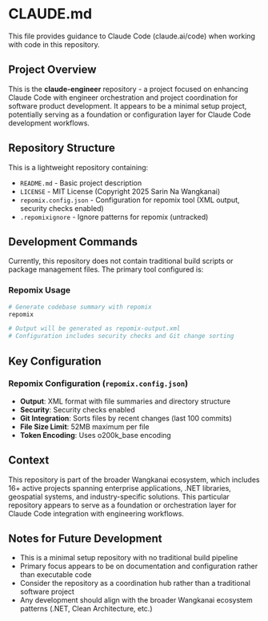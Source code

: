 # CLAUDE.md

This file provides guidance to Claude Code (claude.ai/code) when working with code in this repository.

## Project Overview

This is the **claude-engineer** repository - a project focused on enhancing Claude Code with engineer orchestration and project coordination for software product development. It appears to be a minimal setup project, potentially serving as a foundation or configuration layer for Claude Code development workflows.

## Repository Structure

This is a lightweight repository containing:
- `README.md` - Basic project description
- `LICENSE` - MIT License (Copyright 2025 Sarin Na Wangkanai)
- `repomix.config.json` - Configuration for repomix tool (XML output, security checks enabled)
- `.repomixignore` - Ignore patterns for repomix (untracked)

## Development Commands

Currently, this repository does not contain traditional build scripts or package management files. The primary tool configured is:

### Repomix Usage
```bash
# Generate codebase summary with repomix
repomix

# Output will be generated as repomix-output.xml
# Configuration includes security checks and Git change sorting
```

## Key Configuration

### Repomix Configuration (`repomix.config.json`)
- **Output**: XML format with file summaries and directory structure
- **Security**: Security checks enabled
- **Git Integration**: Sorts files by recent changes (last 100 commits)
- **File Size Limit**: 52MB maximum per file
- **Token Encoding**: Uses o200k_base encoding

## Context

This repository is part of the broader Wangkanai ecosystem, which includes 16+ active projects spanning enterprise applications, .NET libraries, geospatial systems, and industry-specific solutions. This particular repository appears to serve as a foundation or orchestration layer for Claude Code integration with engineering workflows.

## Notes for Future Development

- This is a minimal setup repository with no traditional build pipeline
- Primary focus appears to be on documentation and configuration rather than executable code  
- Consider the repository as a coordination hub rather than a traditional software project
- Any development should align with the broader Wangkanai ecosystem patterns (.NET, Clean Architecture, etc.)